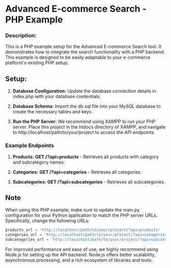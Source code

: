 # Advanced E-commerce Search - PHP Example

### Description:

This is a PHP example setup for the Advanced E-commerce Search tool. It demonstrates how to integrate the search functionality with a PHP backend. This example is designed to be easily adaptable to your e-commerce platform's existing PHP setup.

## Setup:

1. **Database Configuration:**
   Update the database connection details in index.php with your database credentials.

2. **Database Schema:**
   Import the db.sql file into your MySQL database to create the necessary tables and keys.

3. **Run the PHP Server:**
   We recommend using XAMPP to run your PHP server. Place this project in the htdocs directory of XAMPP, and navigate to http://localhost/path/to/your/project to access the API endpoints.

### Example Endpoints

1. **Products:**
   **GET /?api=products** - Retrieves all products with category and subcategory names.

2. **Categories:**
   **GET /?api=categories** - Retrieves all categories.

3. **Subcategories:**
   **GET /?api=subcategories** - Retrieves all subcategories.

## Note

When using this PHP example, make sure to update the main.py configuration for your Python application to match the PHP server URLs. Specifically, change the following URLs:

```python
products_url = 'http://localhost/path/to/your/project/?api=products'
categories_url = 'http://localhost/path/to/your/project/?api=categories'
subcategories_url = 'http://localhost/path/to/your/project/?api=subcategories'
```

For improved performance and ease of use, we highly recommend using Node.js for setting up the API backend. Node.js offers better scalability, asynchronous processing, and a rich ecosystem of libraries and tools.
